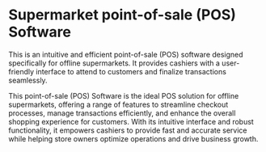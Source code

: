 # Supermarket point-of-sale (POS) Software

This is an intuitive and efficient point-of-sale (POS) software designed specifically for offline supermarkets. It provides cashiers with a user-friendly interface to attend to customers and finalize transactions seamlessly.

This point-of-sale (POS) Software is the ideal POS solution for offline supermarkets, offering a range of features to streamline checkout processes, manage transactions efficiently, and enhance the overall shopping experience for customers. With its intuitive interface and robust functionality, it empowers cashiers to provide fast and accurate service while helping store owners optimize operations and drive business growth.
